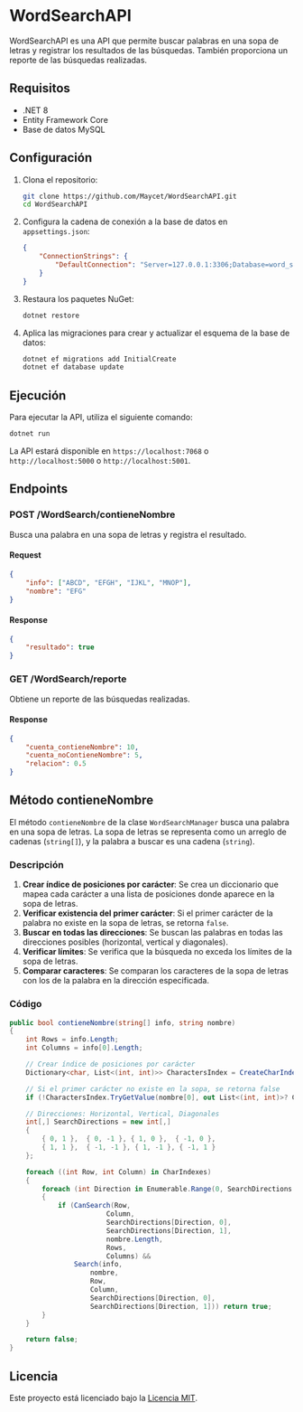 # WordSearchAPI

WordSearchAPI es una API que permite buscar palabras en una sopa de letras y registrar los resultados de las búsquedas. También proporciona un reporte de las búsquedas realizadas.

## Requisitos

- .NET 8
- Entity Framework Core
- Base de datos MySQL

## Configuración

1. Clona el repositorio:

    ```bash
    git clone https://github.com/Maycet/WordSearchAPI.git
    cd WordSearchAPI
    ```

2. Configura la cadena de conexión a la base de datos en `appsettings.json`:

    ```json
    {
        "ConnectionStrings": {
            "DefaultConnection": "Server=127.0.0.1:3306;Database=word_search;User=root;Password=tu-contraseña;"
        }
    }
    ```

3. Restaura los paquetes NuGet:

    ```bash
    dotnet restore
    ```

4. Aplica las migraciones para crear y actualizar el esquema de la base de datos:

    ```bash
    dotnet ef migrations add InitialCreate
    dotnet ef database update
    ```

## Ejecución

Para ejecutar la API, utiliza el siguiente comando:

```bash
dotnet run
```

La API estará disponible en `https://localhost:7068` o `http://localhost:5000` o `http://localhost:5001`.

## Endpoints

### POST /WordSearch/contieneNombre

Busca una palabra en una sopa de letras y registra el resultado.

#### Request

```json
{
    "info": ["ABCD", "EFGH", "IJKL", "MNOP"],
    "nombre": "EFG"
}
```

#### Response

```json
{
    "resultado": true
}
```

### GET /WordSearch/reporte

Obtiene un reporte de las búsquedas realizadas.

#### Response

```json
{
    "cuenta_contieneNombre": 10,
    "cuenta_noContieneNombre": 5,
    "relacion": 0.5
}
```

## Método contieneNombre

El método `contieneNombre` de la clase `WordSearchManager` busca una palabra en una sopa de letras. La sopa de letras se representa como un arreglo de cadenas (`string[]`), y la palabra a buscar es una cadena (`string`).

### Descripción

1. **Crear índice de posiciones por carácter**: Se crea un diccionario que mapea cada carácter a una lista de posiciones donde aparece en la sopa de letras.
2. **Verificar existencia del primer carácter**: Si el primer carácter de la palabra no existe en la sopa de letras, se retorna `false`.
3. **Buscar en todas las direcciones**: Se buscan las palabras en todas las direcciones posibles (horizontal, vertical y diagonales).
4. **Verificar límites**: Se verifica que la búsqueda no exceda los límites de la sopa de letras.
5. **Comparar caracteres**: Se comparan los caracteres de la sopa de letras con los de la palabra en la dirección especificada.

### Código

```csharp
public bool contieneNombre(string[] info, string nombre)
{
    int Rows = info.Length;
    int Columns = info[0].Length;

    // Crear índice de posiciones por carácter
    Dictionary<char, List<(int, int)>> CharactersIndex = CreateCharIndex(info);

    // Si el primer carácter no existe en la sopa, se retorna false
    if (!CharactersIndex.TryGetValue(nombre[0], out List<(int, int)>? CharIndexes)) return false;

    // Direcciones: Horizontal, Vertical, Diagonales
    int[,] SearchDirections = new int[,]
    {
        { 0, 1 },  { 0, -1 }, { 1, 0 },  { -1, 0 },
        { 1, 1 },  { -1, -1 }, { 1, -1 }, { -1, 1 }
    };

    foreach ((int Row, int Column) in CharIndexes)
    {
        foreach (int Direction in Enumerable.Range(0, SearchDirections.GetLength(0)))
        {
            if (CanSearch(Row,
                        Column,
                        SearchDirections[Direction, 0],
                        SearchDirections[Direction, 1],
                        nombre.Length,
                        Rows,
                        Columns) &&
                Search(info,
                    nombre,
                    Row,
                    Column,
                    SearchDirections[Direction, 0],
                    SearchDirections[Direction, 1])) return true;
        }
    }

    return false;
}
```


## Licencia

Este proyecto está licenciado bajo la [Licencia MIT](https://opensource.org/license/mit).
